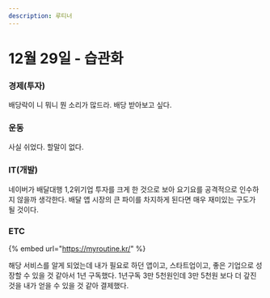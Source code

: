 ```yaml
---
description: 루티너
---
```


# 12월 29일 - 습관화

### 경제\(투자\)

배당락이 니 뭐니 뭔 소리가 많드라. 배당 받아보고 싶다.

### 운동

사실 쉬었다. 할말이 없다.

### IT\(개발\)

네이버가 배달대행 1,2위기업 투자를 크게 한 것으로 보아 요기요를 공격적으로 인수하지 않을까 생각한다. 배달 앱 시장의 큰 파이를 차지하게 된다면 매우 재미있는 구도가 될 것이다. 

### ETC

{% embed url="https://myroutine.kr/" %}

해당 서비스를 알게 되었는데 내가 필요로 하던 앱이고, 스타트업이고, 좋은 기업으로 성장할 수 있을 것 같아서 1년 구독했다. 1년구독 3만 5천원인데 3만 5천원 보다 더 갚진 것을 내가 얻을 수 있을 것 같아 결제했다.

